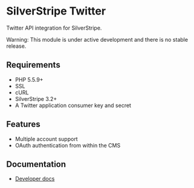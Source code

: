 # SilverStripe Twitter

Twitter API integration for SilverStripe.

Warning: This module is under active development and there is no stable release.

## Requirements

- PHP 5.5.9+
- SSL
- cURL
- SilverStripe 3.2+
- A Twitter application consumer key and secret

## Features

- Multiple account support
- OAuth authentication from within the CMS

## Documentation

- [Developer docs](docs/en/index.md)
